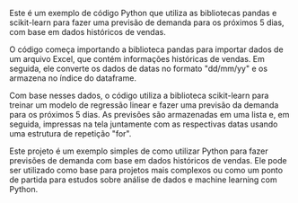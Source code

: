 Este é um exemplo de código Python que utiliza as bibliotecas pandas e scikit-learn para fazer uma previsão de demanda para os próximos 5 dias, com base em dados históricos de vendas.

O código começa importando a biblioteca pandas para importar dados de um arquivo Excel, que contém informações históricas de vendas. Em seguida, ele converte os dados de datas no formato "dd/mm/yy" e os armazena no índice do dataframe.

Com base nesses dados, o código utiliza a biblioteca scikit-learn para treinar um modelo de regressão linear e fazer uma previsão da demanda para os próximos 5 dias. As previsões são armazenadas em uma lista e, em seguida, impressas na tela juntamente com as respectivas datas usando uma estrutura de repetição "for".

Este projeto é um exemplo simples de como utilizar Python para fazer previsões de demanda com base em dados históricos de vendas. Ele pode ser utilizado como base para projetos mais complexos ou como um ponto de partida para estudos sobre análise de dados e machine learning com Python.
